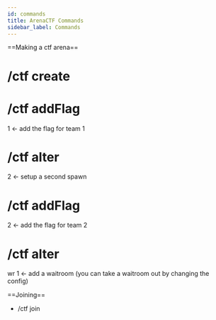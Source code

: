 ```yaml
---
id: commands
title: ArenaCTF Commands
sidebar_label: Commands
---
```


==Making a ctf arena==

# /ctf create

<ctf arena="" name="">
</ctf>

# /ctf addFlag

<ctf arena="" name=""> 1 &lt;- add the flag for team 1</ctf>

# /ctf alter

<ctf arena="" name=""> 2 &lt;- setup a second spawn</ctf>

# /ctf addFlag

<ctf arena="" name=""> 2 &lt;- add the flag for team 2</ctf>

# /ctf alter

<ctf arena="" name=""> wr 1 &lt;- add a waitroom (you can take a waitroom out by changing the config)</ctf>

==Joining==

- /ctf join
